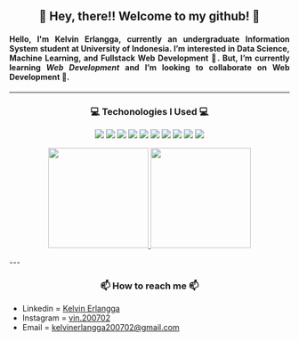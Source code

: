 <h2 align="center"> 👋 Hey, there!! Welcome to my github! 👋 </h2>

<h4 align="justify"> Hello, I'm Kelvin Erlangga, currently an undergraduate Information System student at University of Indonesia.  I’m interested in Data Science, Machine Learning, and Fullstack Web Development 👀. But, I’m currently learning <strong><em>Web Development</em></strong> and I’m looking to collaborate on Web Development 💞️. </h4>

---

<h3 align="center">💻 Techonologies I Used 💻</h3>
<div align="center">
  <image src="https://img.shields.io/badge/-Python-3776AB?logo=Python&logoColor=white&style=flat&logoWidth=20">
  <image src="https://img.shields.io/badge/-Java-DE2D0E?logo=java&logoColor=white&style=flat&logoWidth=20">
  <image src="https://img.shields.io/badge/-HTML-FF334F?logo=html5&logoColor=white&style=flat&logoWidth=20">
  <image src="https://img.shields.io/badge/-CSS-2E4EE1?logo=css3&logoColor=white&style=flat&logoWidth=20">
  <image src="https://img.shields.io/badge/-JavaScript-F7EA28?logo=javascript&logoColor=white&style=flat&logoWidth=20">
  <image src="https://img.shields.io/badge/-ReactJs-61DAFB?logo=react&logoColor=white&style=flat&logoWidth=20">
  <image src="https://img.shields.io/badge/-Bootstrap-563d7c?logo=bootstrap&logoColor=white&style=flat&logoWidth=20">
  <image src="https://img.shields.io/badge/-NodeJS-339933?logo=node.js&logoColor=white&style=flat&logoWidth=20">
  <image src="https://img.shields.io/badge/-MongoDB-47A248?logo=mongodb&logoColor=white&style=flat&logoWidth=20">
  <image src="https://img.shields.io/badge/-Git-DF1909?logo=git&logoColor=white&style=flat&logoWidth=20">
</div>

<p align="center">
<a href="https://github.com/kelvin2007">
  <img height="180em" src="https://github-readme-stats-eight-theta.vercel.app/api?username=kelvin2007&show_icons=true&theme=algolia&include_all_commits=true&count_private=true"/>
  <img height="180em" src="https://github-readme-stats-eight-theta.vercel.app/api/top-langs/?username=kelvin2007&layout=compact&langs_count=8&theme=algolia"/>
</a>
</p>    
---

<h3 align="center">📫 How to reach me 📫</h3>
<ul>
  <li>Linkedin = <a href="https://www.linkedin.com/in/kelvinerlangga2007/">Kelvin Erlangga</a></li>
  <li>Instagram = <a href="https://www.instagram.com/vin.200702/">vin.200702</a></li>
  <li>Email = <a href="mailto:kelvinerlangga200702@gmail.com">kelvinerlangga200702@gmail.com</a></li>
</ul>

<!---
kelvin2007/kelvin2007 is a ✨ special ✨ repository because its `README.md` (this file) appears on your GitHub profile.
You can click the Preview link to take a look at your changes.
--->
